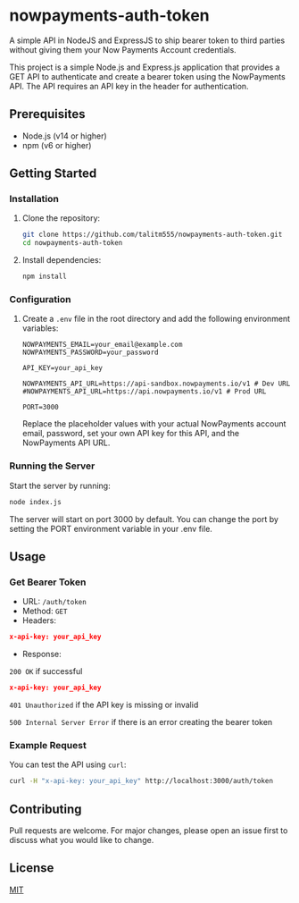 # nowpayments-auth-token

A simple API in NodeJS and ExpressJS to ship bearer token to third parties without giving them your Now Payments Account credentials.

This project is a simple Node.js and Express.js application that provides a GET API to authenticate and create a bearer token using the NowPayments API. The API requires an API key in the header for authentication.

## Prerequisites

- Node.js (v14 or higher)
- npm (v6 or higher)

## Getting Started

### Installation

1. Clone the repository:

    ```bash
    git clone https://github.com/talitm555/nowpayments-auth-token.git
    cd nowpayments-auth-token
    ```

2. Install dependencies:

    ```bash
    npm install
    ```

### Configuration

1. Create a `.env` file in the root directory and add the following environment variables:

    ```env
    NOWPAYMENTS_EMAIL=your_email@example.com
    NOWPAYMENTS_PASSWORD=your_password

    API_KEY=your_api_key
    
    NOWPAYMENTS_API_URL=https://api-sandbox.nowpayments.io/v1 # Dev URL
    #NOWPAYMENTS_API_URL=https://api.nowpayments.io/v1 # Prod URL

    PORT=3000
    ```

    Replace the placeholder values with your actual NowPayments account email, password, set your own API key for this API, and the NowPayments API URL.

### Running the Server

Start the server by running:

```bash
node index.js
```

The server will start on port 3000 by default. You can change the port by setting the PORT environment variable in your .env file.

## Usage

### Get Bearer Token

* URL: `/auth/token`
* Method: `GET`
* Headers:

```json
x-api-key: your_api_key
```

* Response:

`200 OK` if successful

```json
x-api-key: your_api_key
```

`401 Unauthorized` if the API key is missing or invalid

`500 Internal Server Error` if there is an error creating the bearer token

### Example Request

You can test the API using `curl`:

```bash
curl -H "x-api-key: your_api_key" http://localhost:3000/auth/token
```

## Contributing

Pull requests are welcome. For major changes, please open an issue first
to discuss what you would like to change.

## License

[MIT](https://choosealicense.com/licenses/mit/)